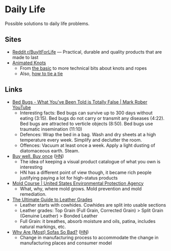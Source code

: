 # Daily Life

Possible solutions to daily life problems.

## Sites

- [Reddit r/BuyItForLife](https://www.reddit.com/r/BuyItForLife/) — Practical,
  durable and quality products that are made to last
- [Animated Knots](https://www.animatedknots.com/)
  - From [the basic](https://www.animatedknots.com/basic-knots) to more
    technical bits about knots and ropes
  - Also,
    [how to tie a tie](https://www.animatedknots.com/how-to-tie-a-tie-necktie-knots)

## Links

- [Bed Bugs - What You've Been Told is Totally False | Mark Rober YouTube](https://www.youtube.com/watch?v=2JAOTJxYqh8)
  - Interesting facts: Bed bugs can survive up to 300 days without eating
    (3:15). Bed bugs do not carry or transmit any diseases (4:22). Bed bugs are
    attracted to verticle objects (8:50). Bed bugs use traumatic insemination
    (11:10)
  - Defences: Wrap the bed in a bag. Wash and dry sheets at a high temperature
    every week. Simplify and declutter the room.
  - Offences: Vacuum at least once a week. Apply a light dusting of diatomaceous
    earth. Steam.
- [Buy well. Buy once](https://fellow.ventures/buy-well-buy-once/)
  ([HN](https://news.ycombinator.com/item?id=36256517))
  - The idea of keeping a visual product catalogue of what you own is
    interesting
  - HN has a different point of view though, it became rich people justifying
    paying a lot for high-status products
- [Mold Course | United States Environmental Protection Agency](https://www.epa.gov/mold/mold-course-introduction)
  - What, why, where mold grows. Mold prevention and mold remediation.
- [The Ultimate Guide to Leather Grades](https://www.popovleather.com/blogs/from-the-workshop/the-ultimate-guide-to-leather-grades)
  - Leather starts with cowhides. Cowhides are split into usable sections
  - Leather grades: Top Grain (Full Grain, Corrected Grain) > Split Grain
    (Genuine Leather) > Bonded Leather
  - Full Grain: it breathes, absorb moisture and oils, patina, includes natural
    markings, etc.
- [Why Are (Most) Sofas So Bad?](https://www.dwell.com/article/dtc-sofa-crisis-32304b9e)
  ([HN](https://news.ycombinator.com/item?id=39706330))
  - Change in manufacturing process to accommodate the change in manufacturing
    places and consumer model
